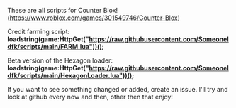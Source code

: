 These are all scripts for Counter Blox! (https://www.roblox.com/games/301549746/Counter-Blox)

Credit farming script:
**loadstring(game:HttpGet("https://raw.githubusercontent.com/SomeoneIdfk/scripts/main/FARM.lua"))();**

Beta version of the Hexagon loader:
**loadstring(game:HttpGet("https://raw.githubusercontent.com/SomeoneIdfk/scripts/main/HexagonLoader.lua"))();**

If you want to see something changed or added, create an issue.
I'll try and look at github every now and then, other then that enjoy!
